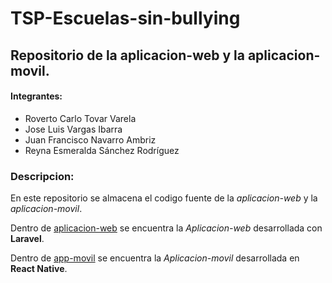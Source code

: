 # TSP-Escuelas-sin-bullying

## Repositorio de la aplicacion-web y la aplicacion-movil.

#### Integrantes:
+ Roverto Carlo Tovar Varela
+ Jose Luis Vargas Ibarra
+ Juan Francisco Navarro Ambriz
+ Reyna Esmeralda Sánchez Rodríguez

### Descripcion:
En este repositorio se almacena el codigo fuente de la *aplicacion-web* y la *aplicacion-movil*.

Dentro de [aplicacion-web](aplicacion-web/) se encuentra la *Aplicacion-web* desarrollada con **Laravel**.

Dentro de [app-movil](app-movil/) se encuentra la *Aplicacion-movil* desarrollada en **React Native**.
